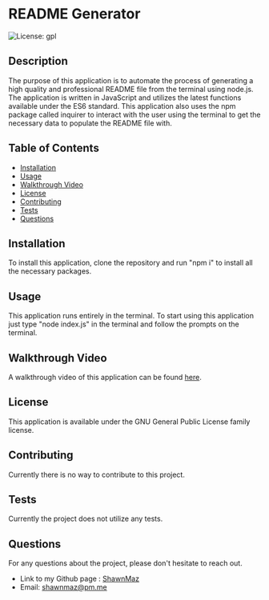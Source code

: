 
  # README Generator
  
  ![License: gpl](https://img.shields.io/static/v1?label=license&message=gpl&color=green)
  

  ## Description
  The purpose of this application is to automate the process of generating a high quality and professional README file from the terminal using node.js. The application is written in JavaScript and utilizes the latest functions available under the ES6 standard. This application also uses the npm package called inquirer to interact with the user using the terminal to get the necessary data to populate the README file with.

  ## Table of Contents
  * [Installation](#installation)
  * [Usage](#usage)
  * [Walkthrough Video](#walkthrough-video)
  * [License](#license)
  * [Contributing](#contributing)
  * [Tests](#tests)
  * [Questions](#questions)

  ## Installation
  To install this application, clone the repository and run "npm i" to install all the necessary packages.

  ## Usage
  This application runs entirely in the terminal. To start using this application just type "node index.js" in the terminal and follow the prompts on the terminal.

  ## Walkthrough Video
  A walkthrough video of this application can be found [here](https://drive.google.com/file/d/1Th4gGpCGBU5F7Zc5D-gbqw5877O4-ZAd/view?usp=sharing).
  
  ## License
  This application is available under the GNU General Public License family license.
  

  ## Contributing
  Currently there is no way to contribute to this project.

  ## Tests
  Currently the project does not utilize any tests.

  ## Questions
  For any questions about the project, please don't hesitate to reach out.
  * Link to my Github page : [ShawnMaz](https://github.com/ShawnMaz)
  * Email: [shawnmaz@pm.me](mailto:shawnmaz@pm.me)
  